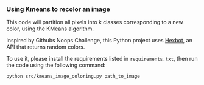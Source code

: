 
### Using Kmeans to recolor an image

This code will partition all pixels into k classes corresponding to a new color, using the KMeans algorithm.

Inspired by Githubs Noops Challenge, this Python project uses 
[Hexbot](https://github.com/noops-challenge/hexbot), an API that returns random colors.

To use it, please install the requirements listed in `requirements.txt`, then run the code 
using the following command:
```bash
python src/kmeans_image_coloring.py path_to_image
```